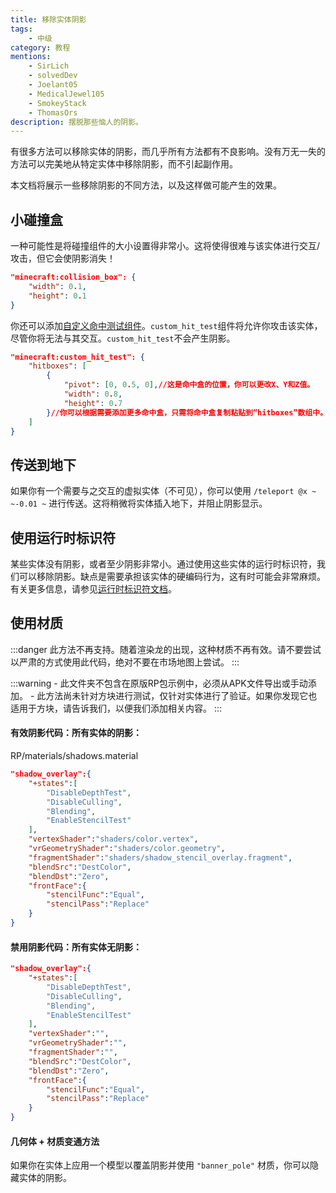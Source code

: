 ```yaml
---
title: 移除实体阴影
tags:
    - 中级
category: 教程
mentions:
    - SirLich
    - solvedDev
    - Joelant05
    - MedicalJewel105
    - SmokeyStack
    - ThomasOrs
description: 摆脱那些恼人的阴影。
---
```


有很多方法可以移除实体的阴影，而几乎所有方法都有不良影响。没有万无一失的方法可以完美地从特定实体中移除阴影，而不引起副作用。

本文档将展示一些移除阴影的不同方法，以及这样做可能产生的效果。

## 小碰撞盒

一种可能性是将碰撞组件的大小设置得非常小。这将使得很难与该实体进行交互/攻击，但它会使阴影消失！

<CodeHeader></CodeHeader>

```json
"minecraft:collision_box": {
    "width": 0.1,
    "height": 0.1
}
```

你还可以添加[自定义命中测试组件](https://bedrock.dev/docs/stable/Entities#minecraft:custom_hit_test)。`custom_hit_test`组件将允许你攻击该实体，尽管你将无法与其交互。`custom_hit_test`不会产生阴影。

<CodeHeader></CodeHeader>

```json
"minecraft:custom_hit_test": {
    "hitboxes": [
        {
            "pivot": [0, 0.5, 0],//这是命中盒的位置，你可以更改X、Y和Z值。
            "width": 0.8,
            "height": 0.7
        }//你可以根据需要添加更多命中盒，只需将命中盒复制粘贴到“hitboxes”数组中。
    ]
}
```

## 传送到地下

如果你有一个需要与之交互的虚拟实体（不可见），你可以使用 `/teleport @x ~ ~-0.01 ~` 进行传送。这将稍微将实体插入地下，并阻止阴影显示。

## 使用运行时标识符

某些实体没有阴影，或者至少阴影非常小。通过使用这些实体的运行时标识符，我们可以移除阴影。缺点是需要承担该实体的硬编码行为，这有时可能会非常麻烦。有关更多信息，请参见[运行时标识符文档](/entities/runtime-identifier)。

## 使用材质

:::danger
此方法不再支持。随着渲染龙的出现，这种材质不再有效。请不要尝试以严肃的方式使用此代码，绝对不要在市场地图上尝试。
:::

:::warning
    - 此文件夹不包含在原版RP包示例中，必须从APK文件导出或手动添加。
    - 此方法尚未针对方块进行测试，仅针对实体进行了验证。如果你发现它也适用于方块，请告诉我们，以便我们添加相关内容。
:::

<Spoiler title="通过材质移除阴影。">

#### 有效阴影代码：所有实体的阴影：

<CodeHeader>RP/materials/shadows.material</CodeHeader>

```json
"shadow_overlay":{
    "+states":[
        "DisableDepthTest",
        "DisableCulling",
        "Blending",
        "EnableStencilTest"
    ],
    "vertexShader":"shaders/color.vertex",
    "vrGeometryShader":"shaders/color.geometry",
    "fragmentShader":"shaders/shadow_stencil_overlay.fragment",
    "blendSrc":"DestColor",
    "blendDst":"Zero",
    "frontFace":{
        "stencilFunc":"Equal",
        "stencilPass":"Replace"
    }
}
```

#### 禁用阴影代码：所有实体无阴影：

<CodeHeader></CodeHeader>

```json
"shadow_overlay":{
    "+states":[
        "DisableDepthTest",
        "DisableCulling",
        "Blending",
        "EnableStencilTest"
    ],
    "vertexShader":"",
    "vrGeometryShader":"",
    "fragmentShader":"",
    "blendSrc":"DestColor",
    "blendDst":"Zero",
    "frontFace":{
        "stencilFunc":"Equal",
        "stencilPass":"Replace"
    }
}
```

</Spoiler>

#### 几何体 + 材质变通方法

如果你在实体上应用一个模型以覆盖阴影并使用 `"banner_pole"` 材质，你可以隐藏实体的阴影。